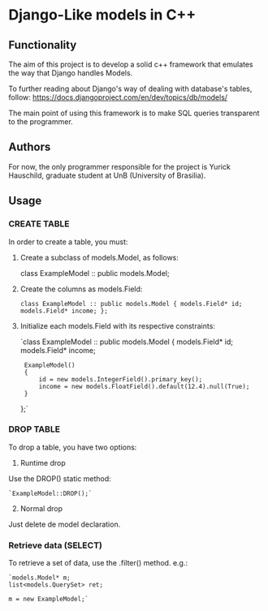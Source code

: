 # Django-Like models in C++

## Functionality

The aim of this project is to develop a solid c++ framework that emulates the way that Django handles Models.

To further reading about Django's way of dealing with database's tables, follow:
https://docs.djangoproject.com/en/dev/topics/db/models/

The main point of using this framework is to make SQL queries transparent to the programmer.

## Authors

For now, the only programmer responsible for the project is Yurick Hauschild, graduate student at UnB (University of Brasilia).

## Usage

### CREATE TABLE

In order to create a table, you must:

1. Create a subclass of models.Model, as follows:

    class ExampleModel :: public models.Model;

2. Create the columns as models.Field:

    `class ExampleModel :: public models.Model
    {
        models.Field* id;
        models.Field* income;
    };`
    
3. Initialize each models.Field with its respective constraints:

    `class ExampleModel :: public models.Model
    {
        models.Field* id;
        models.Field* income;

        ExampleModel()
        {
            id = new models.IntegerField().primary_key();
            income = new models.FloatField().default(12.4).null(True);
        }
    };`

### DROP TABLE

To drop a table, you have two options:

1. Runtime drop

Use the DROP() static method:

    `ExampleModel::DROP();`

2. Normal drop

Just delete de model declaration.

### Retrieve data (SELECT)

To retrieve a set of data, use the .filter() method. e.g.:

    `models.Model* m;
    list<models.QuerySet> ret;

    m = new ExampleModel;`
